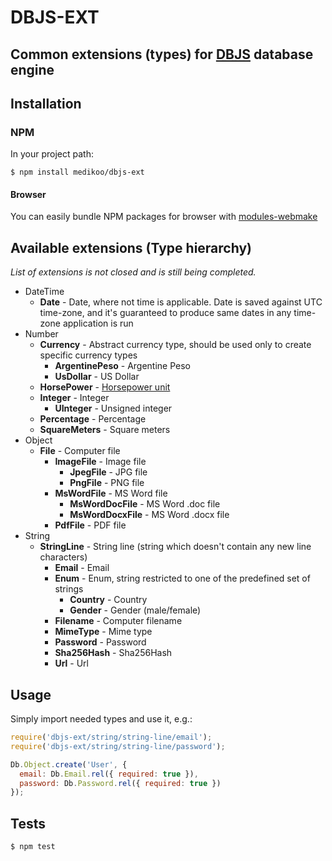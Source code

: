 # DBJS-EXT
## Common extensions (types) for [DBJS](https://github.com/medikoo/dbjs) database engine

## Installation
### NPM

In your project path:

	$ npm install medikoo/dbjs-ext

#### Browser

You can easily bundle NPM packages for browser with [modules-webmake](https://github.com/medikoo/modules-webmake)

## Available extensions (Type hierarchy)

_List of extensions is not closed and is still being completed._

* DateTime
    * **Date** - Date, where not time is applicable. Date is saved against UTC time-zone, and it's guaranteed to produce same dates in any time-zone application is run
* Number
    * **Currency** - Abstract currency type, should be used only to create specific currency types
        * **ArgentinePeso** - Argentine Peso
        * **UsDollar** - US Dollar
    * **HorsePower** - [Horsepower unit](http://en.wikipedia.org/wiki/Horse_power)
    * **Integer** - Integer
        * **UInteger** - Unsigned integer
    * **Percentage** - Percentage
    * **SquareMeters** - Square meters
* Object
    * **File** - Computer file
        * **ImageFile** - Image file
            * **JpegFile** - JPG file
            * **PngFile** - PNG file
        * **MsWordFile** - MS Word file
            * **MsWordDocFile** - MS Word .doc file
            * **MsWordDocxFile** - MS Word .docx file
        * **PdfFile** - PDF file
* String
    * **StringLine** - String line (string which doesn't contain any new line characters)
        * **Email** - Email
        * **Enum** - Enum, string restricted to one of the predefined set of strings
            * **Country** - Country
            * **Gender** - Gender (male/female)
        * **Filename** - Computer filename
        * **MimeType** - Mime type
        * **Password** - Password
        * **Sha256Hash** - Sha256Hash
        * **Url** - Url

## Usage

Simply import needed types and use it, e.g.:

```javascript
require('dbjs-ext/string/string-line/email');
require('dbjs-ext/string/string-line/password');

Db.Object.create('User', {
  email: Db.Email.rel({ required: true }),
  password: Db.Password.rel({ required: true })
});
```

## Tests

	$ npm test
